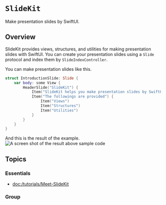 # ``SlideKit``

Make presentation slides by SwiftUI.

## Overview

SlideKit provides views, structures, and utilities for making presentation slides with SwiftUI.
You can create your presentation slides using a ``Slide`` protocol and index them by ``SlideIndexController``.

You can make presentation slides like this.
```swift
struct IntroductionSlide: Slide {
    var body: some View {
        HeaderSlide("SlideKit") {
            Item("SlideKit helps you make presentation slides by SwiftUI")
            Item("The followings are provided") {
                Item("Views")
                Item("Structures")
                Item("Utilities")
            }
        }
    }
}
```
And this is the result of the example.
![A screen shot of the result above sample code](IntroductionSlide.png)

## Topics
### Essentials
- <doc:/tutorials/Meet-SlideKit>

### Group



